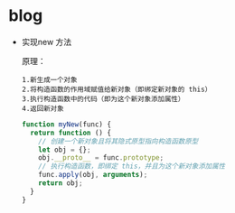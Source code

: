 # blog

- 实现new 方法
  
    原理：
    
      1.新生成一个对象
      2.将构造函数的作用域赋值给新对象（即绑定新对象的 this）
      3.执行构造函数中的代码（即为这个新对象添加属性）
      4.返回新对象
  ```javascript
  function myNew(func) {
    return function () {
      // 创建一个新对象且将其隐式原型指向构造函数原型
      let obj = {};
      obj.__proto__ = func.prototype;
      // 执行构造函数，即绑定 this，并且为这个新对象添加属性
      func.apply(obj, arguments);
      return obj;
    }
  }
  ```
